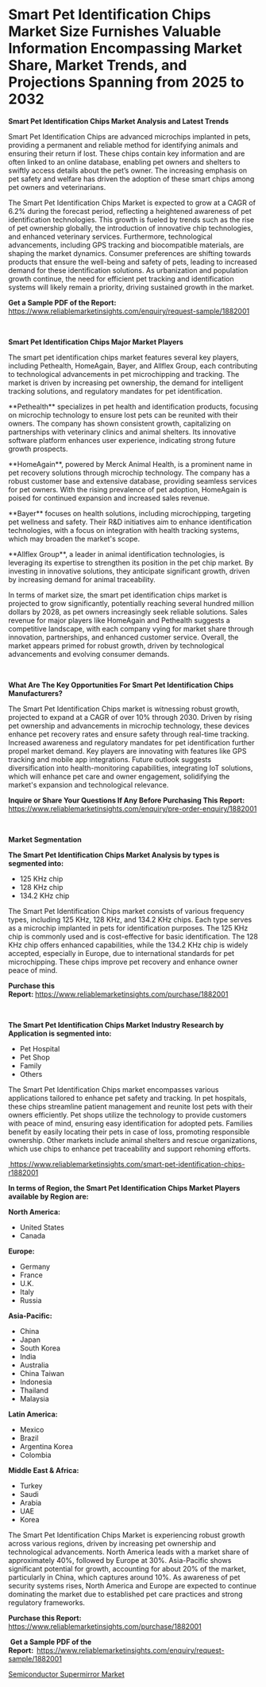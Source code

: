 <p><h1>Smart Pet Identification Chips Market Size Furnishes Valuable Information Encompassing Market Share, Market Trends, and Projections Spanning from 2025 to 2032</h1></p><p><strong>Smart Pet Identification Chips Market Analysis and Latest Trends</strong></p>
<p><p>Smart Pet Identification Chips are advanced microchips implanted in pets, providing a permanent and reliable method for identifying animals and ensuring their return if lost. These chips contain key information and are often linked to an online database, enabling pet owners and shelters to swiftly access details about the pet’s owner. The increasing emphasis on pet safety and welfare has driven the adoption of these smart chips among pet owners and veterinarians.</p><p>The Smart Pet Identification Chips Market is expected to grow at a CAGR of 6.2% during the forecast period, reflecting a heightened awareness of pet identification technologies. This growth is fueled by trends such as the rise of pet ownership globally, the introduction of innovative chip technologies, and enhanced veterinary services. Furthermore, technological advancements, including GPS tracking and biocompatible materials, are shaping the market dynamics. Consumer preferences are shifting towards products that ensure the well-being and safety of pets, leading to increased demand for these identification solutions. As urbanization and population growth continue, the need for efficient pet tracking and identification systems will likely remain a priority, driving sustained growth in the market.</p></p>
<p><strong>Get a Sample PDF of the Report:&nbsp;</strong> <a href="https://www.reliablemarketinsights.com/enquiry/request-sample/1882001?utm_campaign=3560&utm_medium=2&utm_source=Github&utm_content=ia&utm_term=07042025&utm_id=smart-pet-identification-chips">https://www.reliablemarketinsights.com/enquiry/request-sample/1882001</a></p>
<p>&nbsp;</p>
<p><strong>Smart Pet Identification Chips Major Market Players</strong></p>
<p><p>The smart pet identification chips market features several key players, including Pethealth, HomeAgain, Bayer, and Allflex Group, each contributing to technological advancements in pet microchipping and tracking. The market is driven by increasing pet ownership, the demand for intelligent tracking solutions, and regulatory mandates for pet identification.</p><p>**Pethealth** specializes in pet health and identification products, focusing on microchip technology to ensure lost pets can be reunited with their owners. The company has shown consistent growth, capitalizing on partnerships with veterinary clinics and animal shelters. Its innovative software platform enhances user experience, indicating strong future growth prospects.</p><p>**HomeAgain**, powered by Merck Animal Health, is a prominent name in pet recovery solutions through microchip technology. The company has a robust customer base and extensive database, providing seamless services for pet owners. With the rising prevalence of pet adoption, HomeAgain is poised for continued expansion and increased sales revenue.</p><p>**Bayer** focuses on health solutions, including microchipping, targeting pet wellness and safety. Their R&D initiatives aim to enhance identification technologies, with a focus on integration with health tracking systems, which may broaden the market's scope.</p><p>**Allflex Group**, a leader in animal identification technologies, is leveraging its expertise to strengthen its position in the pet chip market. By investing in innovative solutions, they anticipate significant growth, driven by increasing demand for animal traceability.</p><p>In terms of market size, the smart pet identification chips market is projected to grow significantly, potentially reaching several hundred million dollars by 2028, as pet owners increasingly seek reliable solutions. Sales revenue for major players like HomeAgain and Pethealth suggests a competitive landscape, with each company vying for market share through innovation, partnerships, and enhanced customer service. Overall, the market appears primed for robust growth, driven by technological advancements and evolving consumer demands.</p></p>
<p>&nbsp;</p>
<p><strong>What Are The Key Opportunities For Smart Pet Identification Chips Manufacturers?</strong></p>
<p><p>The Smart Pet Identification Chips market is witnessing robust growth, projected to expand at a CAGR of over 10% through 2030. Driven by rising pet ownership and advancements in microchip technology, these devices enhance pet recovery rates and ensure safety through real-time tracking. Increased awareness and regulatory mandates for pet identification further propel market demand. Key players are innovating with features like GPS tracking and mobile app integrations. Future outlook suggests diversification into health-monitoring capabilities, integrating IoT solutions, which will enhance pet care and owner engagement, solidifying the market's expansion and technological relevance.</p></p>
<p><strong>Inquire or Share Your Questions If Any Before Purchasing This Report:</strong> <a href="https://www.reliablemarketinsights.com/enquiry/pre-order-enquiry/1882001?utm_campaign=3560&utm_medium=2&utm_source=Github&utm_content=ia&utm_term=07042025&utm_id=smart-pet-identification-chips">https://www.reliablemarketinsights.com/enquiry/pre-order-enquiry/1882001</a></p>
<p>&nbsp;</p>
<p><strong>Market Segmentation</strong></p>
<p><strong>The Smart Pet Identification Chips Market Analysis by types is segmented into:</strong></p>
<p><ul><li>125 KHz chip</li><li>128 KHz chip</li><li>134.2 KHz chip</li></ul></p>
<p><p>The Smart Pet Identification Chips market consists of various frequency types, including 125 KHz, 128 KHz, and 134.2 KHz chips. Each type serves as a microchip implanted in pets for identification purposes. The 125 KHz chip is commonly used and is cost-effective for basic identification. The 128 KHz chip offers enhanced capabilities, while the 134.2 KHz chip is widely accepted, especially in Europe, due to international standards for pet microchipping. These chips improve pet recovery and enhance owner peace of mind.</p></p>
<p><strong>Purchase this Report:&nbsp;</strong><a href="https://www.reliablemarketinsights.com/purchase/1882001?utm_campaign=3560&utm_medium=2&utm_source=Github&utm_content=ia&utm_term=07042025&utm_id=smart-pet-identification-chips">https://www.reliablemarketinsights.com/purchase/1882001</a></p>
<p>&nbsp;</p>
<p><strong>The Smart Pet Identification Chips Market Industry Research by Application is segmented into:</strong></p>
<p><ul><li>Pet Hospital</li><li>Pet Shop</li><li>Family</li><li>Others</li></ul></p>
<p><p>The Smart Pet Identification Chips market encompasses various applications tailored to enhance pet safety and tracking. In pet hospitals, these chips streamline patient management and reunite lost pets with their owners efficiently. Pet shops utilize the technology to provide customers with peace of mind, ensuring easy identification for adopted pets. Families benefit by easily locating their pets in case of loss, promoting responsible ownership. Other markets include animal shelters and rescue organizations, which use chips to enhance pet traceability and support rehoming efforts.</p></p>
<p><a href="https://www.reliablemarketinsights.com/smart-pet-identification-chips-r1882001?utm_campaign=3560&utm_medium=2&utm_source=Github&utm_content=ia&utm_term=07042025&utm_id=smart-pet-identification-chips">&nbsp;https://www.reliablemarketinsights.com/smart-pet-identification-chips-r1882001</a></p>
<p><strong>In terms of Region, the Smart Pet Identification Chips Market Players available by Region are:</strong></p>
<p>
    <p> <strong> North America: </strong>
        <ul>
            <li>United States</li>
            <li>Canada</li>
        </ul>
        </p> 
    <p> <strong> Europe: </strong>
        <ul>
            <li>Germany</li>
            <li>France</li>
            <li>U.K.</li>
            <li>Italy</li>
            <li>Russia</li>
        </ul>
        </p> 
    <p> <strong> Asia-Pacific: </strong>
        <ul>
            <li>China</li>
            <li>Japan</li>
            <li>South Korea</li>
            <li>India</li>
            <li>Australia</li>
            <li>China Taiwan</li>
            <li>Indonesia</li>
            <li>Thailand</li>
            <li>Malaysia</li>
        </ul>
        </p> 
    <p> <strong> Latin America: </strong>
        <ul>
            <li>Mexico</li>
            <li>Brazil</li>
            <li>Argentina Korea</li>
            <li>Colombia</li>
        </ul>
        </p> 
    <p> <strong> Middle East & Africa: </strong>
        <ul>
            <li>Turkey</li>
            <li>Saudi</li>
            <li>Arabia</li>
            <li>UAE</li>
            <li>Korea</li>
        </ul>
    </p>
    </p>
<p><p>The Smart Pet Identification Chips Market is experiencing robust growth across various regions, driven by increasing pet ownership and technological advancements. North America leads with a market share of approximately 40%, followed by Europe at 30%. Asia-Pacific shows significant potential for growth, accounting for about 20% of the market, particularly in China, which captures around 10%. As awareness of pet security systems rises, North America and Europe are expected to continue dominating the market due to established pet care practices and strong regulatory frameworks.</p></p>
<p><strong>Purchase this Report: </strong><a href="https://www.reliablemarketinsights.com/purchase/1882001?utm_campaign=3560&utm_medium=2&utm_source=Github&utm_content=ia&utm_term=07042025&utm_id=smart-pet-identification-chips">https://www.reliablemarketinsights.com/purchase/1882001</a></p>
<p>&nbsp;<strong>Get a Sample PDF of the Report:&nbsp;&nbsp;</strong><a href="https://www.reliablemarketinsights.com/enquiry/request-sample/1882001?utm_campaign=3560&utm_medium=2&utm_source=Github&utm_content=ia&utm_term=07042025&utm_id=smart-pet-identification-chips">https://www.reliablemarketinsights.com/enquiry/request-sample/1882001</a></p>
<p><strong></strong></p>
<p><p><a href="https://github.com/syiqvanyo/Market-Research-Report-List-1/blob/main/semiconductor-supermirror-market.md?utm_campaign=3560&utm_medium=2&utm_source=Github&utm_content=ia&utm_term=07042025&utm_id=smart-pet-identification-chips">Semiconductor Supermirror Market</a></p></p>